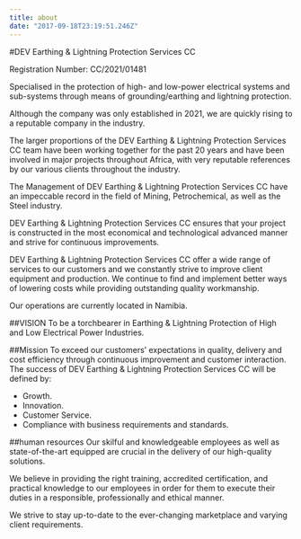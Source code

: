 ```yaml
---
title: about
date: "2017-09-18T23:19:51.246Z"
---
```


#DEV Earthing & Lightning Protection Services CC

Registration Number: CC/2021/01481

Specialised in the protection of high- and low-power electrical systems and sub-systems through means of grounding/earthing and lightning protection.

Although the company was only established in 2021, we are quickly rising to a reputable company in the industry.

The larger proportions of the DEV Earthing & Lightning Protection Services CC team have been working together for the past 20 years and have been involved in major projects throughout Africa, with very reputable references by our various clients throughout the industry.

The Management of DEV Earthing & Lightning Protection Services CC have an impeccable record in the field of Mining, Petrochemical, as well as the Steel industry.

DEV Earthing & Lightning Protection Services CC ensures that your project is constructed in the most economical and technological advanced manner and strive for continuous improvements.

DEV Earthing & Lightning Protection Services CC offer a wide range of services to our customers and we constantly strive to improve client equipment and production. We continue to find and implement better ways of lowering costs while providing outstanding quality workmanship.

Our operations are currently located in Namibia.

##VISION
To be a torchbearer in Earthing & Lightning Protection of High and Low Electrical Power Industries.

##Mission
To exceed our customers’ expectations in quality, delivery and cost efficiency through continuous improvement and customer interaction.
The success of DEV Earthing & Lightning Protection Services CC will be defined by:
- Growth.
- Innovation.
- Customer Service.
- Compliance with business requirements and standards.


##human resources
Our skilful and knowledgeable employees as well as state-of-the-art equipped are crucial in the delivery of our high-quality solutions.

We believe in providing the right training, accredited certification, and practical knowledge to our employees in order for them to execute their duties in a responsible, professionally and ethical manner.

We strive to stay up-to-date to the ever-changing marketplace and varying client requirements.
